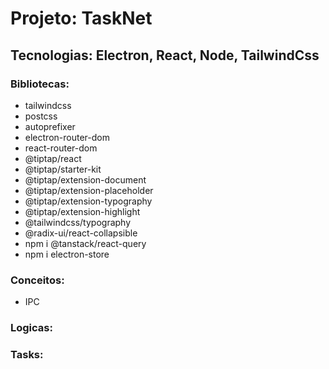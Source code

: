 # Projeto: TaskNet

## Tecnologias: Electron, React, Node, TailwindCss

### Bibliotecas:

- tailwindcss
- postcss
- autoprefixer
- electron-router-dom
- react-router-dom
- @tiptap/react
- @tiptap/starter-kit
- @tiptap/extension-document
- @tiptap/extension-placeholder
- @tiptap/extension-typography
- @tiptap/extension-highlight
- @tailwindcss/typography
- @radix-ui/react-collapsible
- npm i @tanstack/react-query
- npm i electron-store

### Conceitos:

- IPC

### Logicas:

### Tasks:

